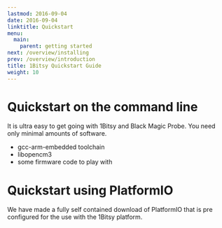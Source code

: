```yaml
---
lastmod: 2016-09-04
date: 2016-09-04
linktitle: Quickstart
menu:
  main:
    parent: getting started
next: /overview/installing
prev: /overview/introduction
title: 1Bitsy Quickstart Guide
weight: 10
---
```


# Quickstart on the command line

It is ultra easy to get going with 1Bitsy and Black Magic Probe. You need only
minimal amounts of software.

* gcc-arm-embedded toolchain
* libopencm3
* some firmware code to play with

# Quickstart using PlatformIO

We have made a fully self contained download of PlatformIO that is pre
configured for the use with the 1Bitsy platform.
